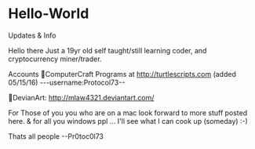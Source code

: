 # Hello-World
Updates &amp; Info

Hello there 
 Just a 19yr old self taught/still learning coder,
 and cryptocurrency miner/trader.
 
Accounts 
ComputerCraft Programs at http://turtlescripts.com (added 05/15/16)
---username:Protocol73--

DevianArt: http://mlaw4321.deviantart.com/ 

 
 For Those of you you who are on a mac look forward to more stuff posted here.
 & for all you windows ppl ... I'll see what I can cook up (someday) :-) 
 
 Thats all people
--Pr0toc0l73
